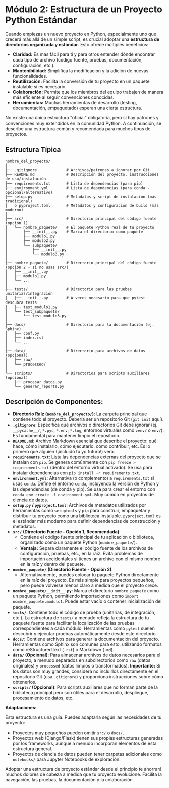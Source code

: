 # Módulo 2: Estructura de un Proyecto Python Estándar

Cuando empiezas un nuevo proyecto en Python, especialmente uno que crecerá más allá de un simple script, es crucial adoptar una **estructura de directorios organizada y estándar**. Esto ofrece múltiples beneficios:

*   **Claridad:** Es más fácil para ti y para otros entender dónde encontrar cada tipo de archivo (código fuente, pruebas, documentación, configuración, etc.).
*   **Mantenibilidad:** Simplifica la modificación y la adición de nuevas funcionalidades.
*   **Reutilización:** Facilita la conversión de tu proyecto en un paquete instalable si es necesario.
*   **Colaboración:** Permite que los miembros del equipo trabajen de manera más eficiente al seguir convenciones conocidas.
*   **Herramientas:** Muchas herramientas de desarrollo (testing, documentación, empaquetado) esperan una cierta estructura.

No existe una única estructura "oficial" obligatoria, pero sí hay patrones y convenciones muy extendidos en la comunidad Python. A continuación, se describe una estructura común y recomendada para muchos tipos de proyectos.

## Estructura Típica

```
nombre_del_proyecto/
│
├── .gitignore             # Archivos/patrones a ignorar por Git
├── README.md              # Descripción del proyecto, instrucciones de uso/instalación
├── requirements.txt       # Lista de dependencias (para pip)
├── environment.yml        # Lista de dependencias (para conda - opcional/alternativo)
├── setup.py               # Metadatos y script de instalación (más tradicional)
│   o pyproject.toml       # Metadatos y configuración de build (más moderno)
│
├── src/                   # Directorio principal del código fuente (opción 1)
│   └── nombre_paquete/    # El paquete Python real de tu proyecto
│       ├── __init__.py    # Marca el directorio como paquete
│       ├── modulo1.py
│       ├── modulo2.py
│       └── subpaquete/
│           ├── __init__.py
│           └── modulo3.py
│
├── nombre_paquete/        # Directorio principal del código fuente (opción 2 - si no usas src/)
│   ├── __init__.py
│   ├── modulo1.py
│   └── ...
│
├── tests/                 # Directorio para las pruebas unitarias/integración
│   ├── __init__.py        # A veces necesario para que pytest descubra tests
│   ├── test_modulo1.py
│   └── test_subpaquete/
│       └── test_modulo3.py
│
├── docs/                  # Directorio para la documentación (ej. Sphinx)
│   ├── conf.py
│   ├── index.rst
│   └── ...
│
├── data/                  # Directorio para archivos de datos (opcional)
│   ├── raw/
│   └── processed/
│
└── scripts/               # Directorios para scripts auxiliares (opcional)
    ├── procesar_datos.py
    └── generar_reporte.py

```

## Descripción de Componentes:

*   **Directorio Raíz (`nombre_del_proyecto/`)**: La carpeta principal que contiene todo el proyecto. Debería ser un repositorio Git (`git init` aquí).
*   **`.gitignore`**: Especifica qué archivos o directorios Git debe ignorar (ej. `__pycache__/`, `*.pyc`, `*.env`, `*.log`, entornos virtuales como `venv/` o `env/`). Es fundamental para mantener limpio el repositorio.
*   **`README.md`**: Archivo Markdown esencial que describe el proyecto: qué hace, cómo instalarlo, cómo ejecutarlo, cómo contribuir, etc. Es lo primero que alguien (¡incluido tu yo futuro!) verá.
*   **`requirements.txt`**: Lista las dependencias externas del proyecto que se instalan con `pip`. Se genera comúnmente con `pip freeze > requirements.txt` (dentro del entorno virtual activado). Se usa para instalar dependencias con `pip install -r requirements.txt`.
*   **`environment.yml`**: Alternativa (o complemento) a `requirements.txt` si usas `conda`. Define el entorno `conda`, incluyendo la versión de Python y las dependencias (de conda y pip). Se usa para crear el entorno con `conda env create -f environment.yml`. Muy común en proyectos de ciencia de datos.
*   **`setup.py` / `pyproject.toml`**: Archivos de metadatos utilizados por herramientas como `setuptools` y `pip` para construir, empaquetar y distribuir tu proyecto como una biblioteca instalable. `pyproject.toml` es el estándar más moderno para definir dependencias de construcción y metadatos.
*   **`src/` (Directorio Fuente - Opción 1, Recomendada)**:
    *   Contiene el código fuente principal de tu aplicación o biblioteca, organizado como un paquete Python (`nombre_paquete/`).
    *   **Ventaja:** Separa claramente el código fuente de los archivos de configuración, pruebas, etc., en la raíz. Evita problemas de importación accidentales si tienes un archivo con el mismo nombre en la raíz y dentro del paquete.
*   **`nombre_paquete/` (Directorio Fuente - Opción 2)**:
    *   Alternativamente, puedes colocar tu paquete Python directamente en la raíz del proyecto. Es más simple para proyectos pequeños, pero puede volverse menos claro a medida que el proyecto crece.
*   **`nombre_paquete/__init__.py`**: Marca el directorio `nombre_paquete` como un paquete Python, permitiendo importaciones como `import nombre_paquete.modulo1`. Puede estar vacío o contener inicialización del paquete.
*   **`tests/`**: Contiene todo el código de prueba (unitarias, de integración, etc.). La estructura de `tests/` a menudo refleja la estructura de tu paquete fuente para facilitar la localización de las pruebas correspondientes a cada módulo. Herramientas como `pytest` suelen descubrir y ejecutar pruebas automáticamente desde este directorio.
*   **`docs/`**: Contiene archivos para generar la documentación del proyecto. Herramientas como Sphinx son comunes para esto, utilizando formatos como reStructuredText (`.rst`) o Markdown (`.md`).
*   **`data/` (Opcional)**: Para almacenar archivos de datos necesarios para el proyecto, a menudo separados en subdirectorios como `raw` (datos originales) y `processed` (datos limpios o transformados). **Importante:** Si los datos son muy grandes, considera no incluirlos directamente en el repositorio Git (usa `.gitignore`) y proporciona instrucciones sobre cómo obtenerlos.
*   **`scripts/` (Opcional)**: Para scripts auxiliares que no forman parte de la biblioteca principal pero son útiles para el desarrollo, despliegue, procesamiento de datos, etc.

**Adaptaciones:**

Esta estructura es una guía. Puedes adaptarla según las necesidades de tu proyecto:

*   Proyectos muy pequeños pueden omitir `src/` o `docs/`.
*   Proyectos web (Django/Flask) tienen sus propias estructuras generadas por los frameworks, aunque a menudo incorporan elementos de esta estructura general.
*   Proyectos de ciencia de datos pueden tener carpetas adicionales como `notebooks/` para Jupyter Notebooks de exploración.

Adoptar una estructura de proyecto estándar desde el principio te ahorrará muchos dolores de cabeza a medida que tu proyecto evolucione. Facilita la navegación, las pruebas, la documentación y la colaboración.
